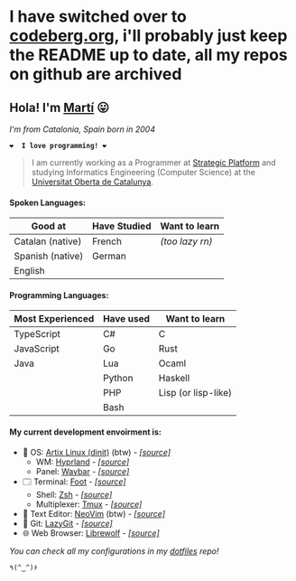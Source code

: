 # I have switched over to [codeberg.org](https://codeberg.org/Marti), i'll probably just keep the README up to date, all my repos on github are archived

## Hola! I'm [Martí](https://m4rti.dev) 😛

*I'm from Catalonia, Spain born in 2004*

**`❤️  I love programming! ❤️`**

> I am currently working as a Programmer at [Strategic Platform](https://strategicplatform.com/en/) 
> and studying Informatics Engineering (Computer Science) at the 
> [Universitat Oberta de Catalunya](https://uoc.edu).

#### Spoken Languages:

| Good at          | Have Studied | Want to learn |
|------------------|--------------|---------------|
| Catalan (native) | French       | *(too lazy rn)* |
| Spanish (native) | German       | |
| English          |              | |

#### Programming Languages:

| Most Experienced | Have used | Want to learn       |
|------------------|-----------|---------------------|
| TypeScript       | C#        | C                   |
| JavaScript       | Go        | Rust                |
| Java             | Lua       | Ocaml               |
|                  | Python    | Haskell             |
|                  | PHP       | Lisp (or lisp-like) |
|                  | Bash      |                     |

#### My current development envoirment is:

- 💾 OS: [Artix Linux (dinit)](https://artixlinux.org/) (btw) - [*\[source\]*](https://github.com/archlinux)
    - WM: [Hyprland](https://hyprland.org) - [*\[source\]*](https://github.com/hyprwm/Hyprland)
    - Panel: [Waybar](https://github.com/Alexays/Waybar) - [*\[source\]*](https://github.com/Alexays/Waybar)
- 🗔  Terminal: [Foot](https://codeberg.org/dnkl/foot) - [*\[source\]*](https://codeberg.org/dnkl/foot)
    - Shell: [Zsh](https://www.zsh.org/) - [*\[source\]*](https://zsh.sourceforge.io/)
    - Multiplexer: [Tmux](https://github.com/tmux/tmux/wiki) - [*\[source\]*](https://github.com/tmux/tmux)
- 📝 Text Editor: [NeoVim](https://neovim.io) (btw) - [*\[source\]*](https://github.com/neovim/neovim)
- 🧰 Git: [LazyGit](https://github.com/jesseduffield/lazygit/wiki) - [*\[source\]*](https://github.com/jesseduffield/lazygit)
- 🌐 Web Browser: [Librewolf](https://librewolf.net) - [*\[source\]*](https://codeberg.org/librewolf/source)

*You can check all my configurations in my [dotfiles](https://github.com/m4rti21/dotfiles) repo!*

```
٩(^‿^)۶
```
